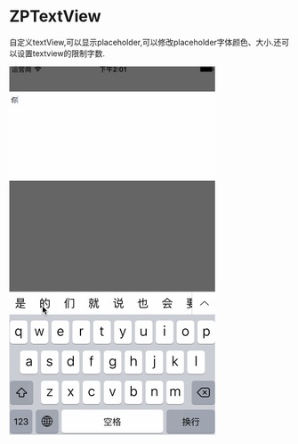 # ZPTextView
自定义textView,可以显示placeholder,可以修改placeholder字体颜色、大小.还可以设置textview的限制字数.

![示例图片](https://github.com/zhoupIT/ZPTextView/blob/master/textViewShow.gif?raw=true) 
